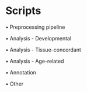 
# Scripts

• Preprocessing pipeline

• Analysis - Developmental

• Analysis - Tissue-concordant

• Analysis - Age-related

• Annotation

• Other
